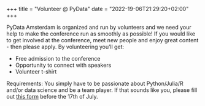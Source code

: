 +++
title = "Volunteer @ PyData"
date = "2022-19-06T21:29:20+02:00"
+++

PyData Amsterdam is organized and run by volunteers and we need your help to make the conference run as smoothly as possible! If you would like to get involved at the conference, meet new people and enjoy great content - then please apply. By volunteering you’ll get:
- Free admission to the conference
- Opportunity to connect with speakers
- Volunteer t-shirt

Requirements: You simply have to be passionate about Python/Julia/R and/or data science and be a team player. If that sounds like you, please fill out [this form](https://forms.gle/Saegx7HqMDDxNzTi8) before the 17th of July.

<!--more--> 